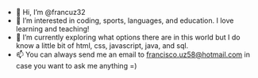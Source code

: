 - 👋 Hi, I’m @francuz32
- 👀 I’m interested in coding, sports, languages, and education. I love learning and teaching!
- 🌱 I’m currently exploring what options there are in this world but I do know a little bit of html, css, javascript, java, and sql. 
- 📫 You can always send me an email to francisco.uz58@hotmail.com in case you want to ask me anything =) 

<!---
francuz32/francuz32 is a ✨ special ✨ repository because its `README.md` (this file) appears on your GitHub profile.
You can click the Preview link to take a look at your changes.
--->
